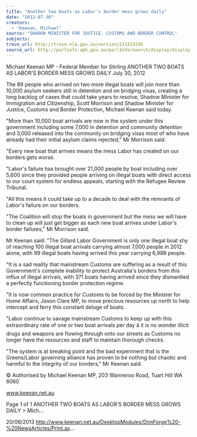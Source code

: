 ```yaml
---
title: "Another two boats as Labor's border mess grows daily"
date: "2012-07-30"
creators:
  - "Keenan, Michael"
source: "SHADOW MINISTER FOR JUSTICE, CUSTOMS AND BORDER CONTROL"
subjects:
trove_url: http://trove.nla.gov.au/version/211433336
source_url: http://parlinfo.aph.gov.au/parlInfo/search/display/display.w3p;query=Id%3A%22media/pressrel/2736645%22
---
```


 Michael Keenan MP - Federal Member for  Stirling ANOTHER TWO BOATS AS LABOR’S  BORDER MESS GROWS DAILY July 30, 2012

 The 89 people who arrived on two more illegal boats will join more than 10,000 asylum seekers still in detention and on bridging  visas,  creating  a  long  backlog  of  cases  that  could  take  years  to  resolve,  Shadow  Minister  for  Immigration  and Citizenship, Scott Morrison and Shadow Minister for Justice, Customs and Border Protection, Michael Keenan said today. 

 "More  than  10,000  boat  arrivals  are  now  in  the  system  under  this  government  including  some  7,000  in  detention  and community detention and 3,000 released into the community on bridging visas most of who have already had their initial asylum claims rejected," Mr Morrison said. 

 "Every new boat that arrives means the mess Labor has created on our borders gets worse. 

 "Labor's failure has brought over 21,000 people by boat including over 5,600 since they provided people arriving on illegal boats with direct access to our court system for endless appeals, starting with the Refugee Review Tribunal. 

 "All this means it could take up to a decade to deal with the remnants of Labor's failure on our borders. 

 "The Coalition will stop the boats in government but the mess we will have to clean up will just get bigger as each new boat arrives under Labor's border failures," Mr Morrison said. 

 Mr Keenan said: "The Gillard Labor Government is only one illegal boat shy of reaching 100 illegal boat arrivals carrying almost 7,000 people in 2012 alone, with 99 illegal boats having arrived this year carrying 6,988 people. 

 "It  is  a  sad  reality  that  mainstream  Customs  are  suffering  as  a  result  of  this  Government's  complete  inability  to  protect Australia's  borders  from  this  influx  of  illegal  arrivals,  with  371  boats  having  arrived  since  they  dismantled  a  perfectly functioning border protection regime. 

 "It is now common practice for Customs to be forced by the Minister for Home Affairs, Jason Clare MP, to move precious resources up north to help intercept and ferry this constant deluge of boats. 

 "Labor continue to savage mainstream Customs to keep up with this extraordinary rate of one or two boat arrivals per day â it is no wonder illicit drugs and weapons are flowing through onto our streets as Customs no longer have the resources and staff to maintain thorough checks. 

 "The system is at breaking point and the bad experiment that is the Greens/Labor governing alliance has proven to be  nothing but chaotic and harmful to the integrity of our borders," Mr Keenan said. 

 © Authorised by Michael Keenan MP, 203 Wanneroo Road, Tuart Hill WA 6060

 www.keenan.net.au

 Page 1 of 1 ANOTHER TWO BOATS AS LABOR’S BORDER MESS GROWS DAILY > Mich...

 20/09/2013 http://www.keenan.net.au/DesktopModules/DnnForge%20-%20NewsArticles/Print.as...

